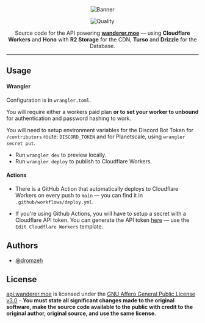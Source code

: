 <div align="center">

![Banner]

![Quality]

Source code for the API powering [**wanderer.moe**](https://wanderer.moe) — using **Cloudflare Workers** and **Hono** with **R2 Storage** for the CDN, **Turso** and **Drizzle** for the Database.

</div>

---

## Usage

#### Wrangler

Configuration is in `wrangler.toml`.

You will require either a workers paid plan **or to set your worker to unbound** for authentication and password hashing to work.

You will need to setup environment variables for the Discord Bot Token for `/contributors` route: `DISCORD_TOKEN` and for Planetscale, using `wrangler secret put`.

-   Run `wrangler dev` to preview locally.
-   Run `wrangler deploy` to publish to Cloudflare Workers.

#### Actions

-   There is a GitHub Action that automatically deploys to Cloudflare Workers on every push to `main` — you can find it in `.github/workflows/deploy.yml`.

-   If you're using Github Actions, you will have to setup a secret with a Cloudflare API token. You can generate the API token [here][Cloudflare API Token] — use the `Edit Cloudflare Workers` template.

## Authors

-   [@dromzeh][Dromzeh]

## License

[api.wanderer.moe][api.wanderer.moe] is licensed under the [GNU Affero General Public License v3.0][License] - **You must state all significant changes made to the original software, make the source code available to the public with credit to the original author, original source, and use the same license.**

[Banner]: https://files.catbox.moe/qa3eus.svg
[API Status]: https://status.wanderer.moe/history/api
[CDN Status]: https://status.wanderer.moe/history/cdn
[Quality]: https://img.shields.io/codefactor/grade/github/wanderer-moe/api?label=quality&style=for-the-badge
[Cloudflare API Token]: https://dash.cloudflare.com/profile/api-tokens
[Dromzeh]: https://github.com/dromzeh
[api.wanderer.moe]: https://api.wanderer.moe
[License]: LICENSE

